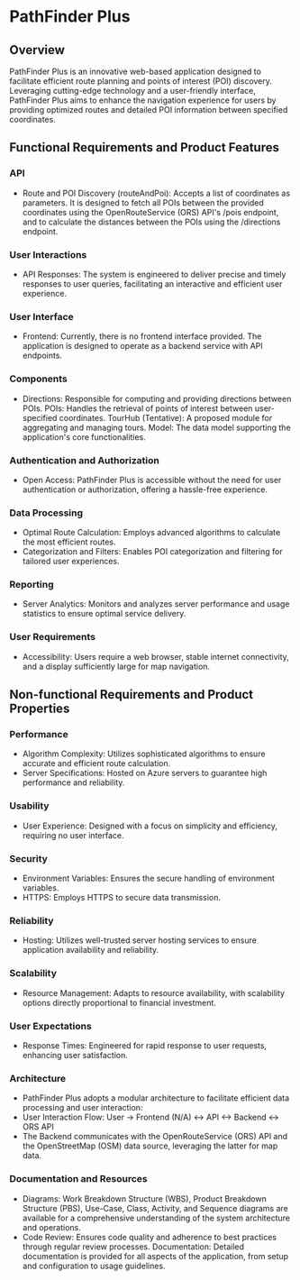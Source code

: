 # PathFinder Plus

## Overview
PathFinder Plus is an innovative web-based application designed to facilitate efficient route planning and points of interest (POI) discovery. Leveraging cutting-edge technology and a user-friendly interface, PathFinder Plus aims to enhance the navigation experience for users by providing optimized routes and detailed POI information between specified coordinates.


## Functional Requirements and Product Features

### API
- Route and POI Discovery (routeAndPoi): Accepts a list of coordinates as parameters. It is designed to fetch all POIs between the provided coordinates using the OpenRouteService (ORS) API's /pois endpoint, and to calculate the distances between the POIs using the /directions endpoint.

### User Interactions
- API Responses: The system is engineered to deliver precise and timely responses to user queries, facilitating an interactive and efficient user experience.

### User Interface
- Frontend: Currently, there is no frontend interface provided. The application is designed to operate as a backend service with API endpoints.

### Components
- Directions: Responsible for computing and providing directions between POIs.
POIs: Handles the retrieval of points of interest between user-specified coordinates.
TourHub (Tentative): A proposed module for aggregating and managing tours.
Model: The data model supporting the application's core functionalities.

### Authentication and Authorization
- Open Access: PathFinder Plus is accessible without the need for user authentication or authorization, offering a hassle-free experience.

### Data Processing
- Optimal Route Calculation: Employs advanced algorithms to calculate the most efficient routes.
- Categorization and Filters: Enables POI categorization and filtering for tailored user experiences.

### Reporting
- Server Analytics: Monitors and analyzes server performance and usage statistics to ensure optimal service delivery.

### User Requirements
- Accessibility: Users require a web browser, stable internet connectivity, and a display sufficiently large for map navigation.


## Non-functional Requirements and Product Properties

### Performance
- Algorithm Complexity: Utilizes sophisticated algorithms to ensure accurate and efficient route calculation.
- Server Specifications: Hosted on Azure servers to guarantee high performance and reliability.

### Usability
- User Experience: Designed with a focus on simplicity and efficiency, requiring no user interface.

### Security
- Environment Variables: Ensures the secure handling of environment variables.
- HTTPS: Employs HTTPS to secure data transmission.

### Reliability
- Hosting: Utilizes well-trusted server hosting services to ensure application availability and reliability.

### Scalability
- Resource Management: Adapts to resource availability, with scalability options directly proportional to financial investment.

### User Expectations
- Response Times: Engineered for rapid response to user requests, enhancing user satisfaction.

### Architecture
- PathFinder Plus adopts a modular architecture to facilitate efficient data processing and user interaction:
- User Interaction Flow: User -> Frontend (N/A) <-> API <-> Backend <-> ORS API
- The Backend communicates with the OpenRouteService (ORS) API and the OpenStreetMap (OSM) data source, leveraging the latter for map data.

### Documentation and Resources
- Diagrams: Work Breakdown Structure (WBS), Product Breakdown Structure (PBS), Use-Case, Class, Activity, and Sequence diagrams are available for a comprehensive understanding of the system architecture and operations.
- Code Review: Ensures code quality and adherence to best practices through regular review processes.
Documentation: Detailed documentation is provided for all aspects of the application, from setup and configuration to usage guidelines.
